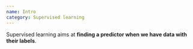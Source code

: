 ```yaml
---
name: Intro
category: Supervised learning
---
```


Supervised learning aims at **finding a predictor when we have data with
their labels**.
